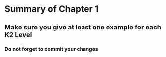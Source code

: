 # Summary of Chapter 1
## Make sure you give at least one example for each K2 Level
### Do not forget to commit your changes
